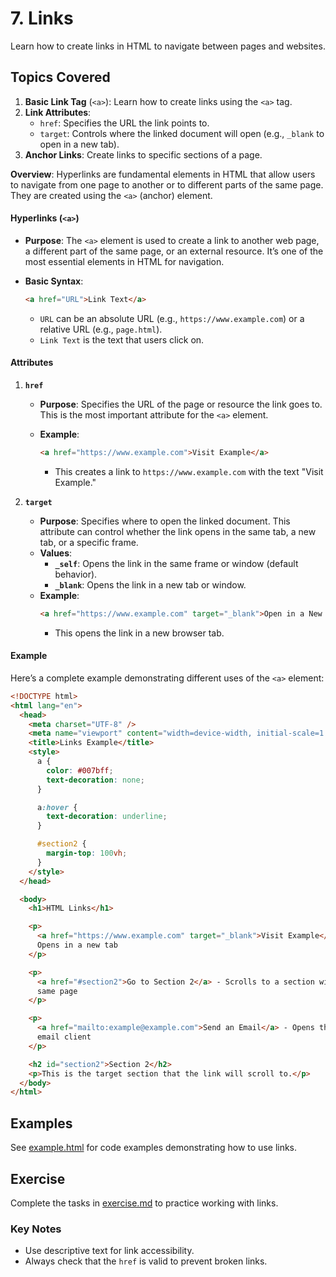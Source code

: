 # 7. Links

Learn how to create links in HTML to navigate between pages and websites.

## Topics Covered

1. **Basic Link Tag** (`<a>`): Learn how to create links using the `<a>` tag.
2. **Link Attributes**:
   - `href`: Specifies the URL the link points to.
   - `target`: Controls where the linked document will open (e.g., `_blank` to open in a new tab).
3. **Anchor Links**: Create links to specific sections of a page.



**Overview**:
Hyperlinks are fundamental elements in HTML that allow users to navigate from one page to another or to different parts of the same page. They are created using the `<a>` (anchor) element.

#### Hyperlinks (`<a>`)

- **Purpose**: The `<a>` element is used to create a link to another web page, a different part of the same page, or an external resource. It’s one of the most essential elements in HTML for navigation.

- **Basic Syntax**:
  ```html
  <a href="URL">Link Text</a>
  ```
  - `URL` can be an absolute URL (e.g., `https://www.example.com`) or a relative URL (e.g., `page.html`).
  - `Link Text` is the text that users click on.

#### Attributes

1. **`href`**

   - **Purpose**: Specifies the URL of the page or resource the link goes to. This is the most important attribute for the `<a>` element.

   - **Example**:
     ```html
     <a href="https://www.example.com">Visit Example</a>
     ```
     - This creates a link to `https://www.example.com` with the text "Visit Example."

2. **`target`**
   - **Purpose**: Specifies where to open the linked document. This attribute can control whether the link opens in the same tab, a new tab, or a specific frame.
   - **Values**:
     - **`_self`**: Opens the link in the same frame or window (default behavior).
     - **`_blank`**: Opens the link in a new tab or window.
   - **Example**:
     ```html
     <a href="https://www.example.com" target="_blank">Open in a New Tab</a>
     ```
     - This opens the link in a new browser tab.

#### Example

Here’s a complete example demonstrating different uses of the `<a>` element:

```html
<!DOCTYPE html>
<html lang="en">
  <head>
    <meta charset="UTF-8" />
    <meta name="viewport" content="width=device-width, initial-scale=1.0" />
    <title>Links Example</title>
    <style>
      a {
        color: #007bff;
        text-decoration: none;
      }

      a:hover {
        text-decoration: underline;
      }

      #section2 {
        margin-top: 100vh;
      }
    </style>
  </head>

  <body>
    <h1>HTML Links</h1>

    <p>
      <a href="https://www.example.com" target="_blank">Visit Example</a> -
      Opens in a new tab
    </p>

    <p>
      <a href="#section2">Go to Section 2</a> - Scrolls to a section within the
      same page
    </p>

    <p>
      <a href="mailto:example@example.com">Send an Email</a> - Opens the default
      email client
    </p>

    <h2 id="section2">Section 2</h2>
    <p>This is the target section that the link will scroll to.</p>
  </body>
</html>
```

## Examples

See [example.html](example.html) for code examples demonstrating how to use links.

## Exercise

Complete the tasks in [exercise.md](exercise.md) to practice working with links.

### Key Notes

- Use descriptive text for link accessibility.
- Always check that the `href` is valid to prevent broken links.